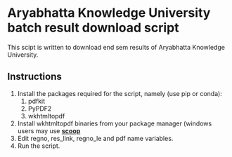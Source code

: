 # Aryabhatta Knowledge University batch result download script

This scipt is written to download end sem results of Aryabhatta Knowledge University.

## Instructions
1. Install the packages required for the script, namely (use pip or conda):
	1. pdfkit
	2. PyPDF2
	3. wkhtmltopdf
2. Install wkhtmltopdf binaries from your package manager (windows users may use **[scoop](https://scoop.sh)**
3. Edit regno, res_link, regno_le and pdf name variables.
4. Run the script.
